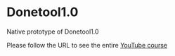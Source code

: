 # Donetool1.0
Native prototype of Donetool1.0

Please follow the URL to see the entire [YouTube course](https://www.youtube.com/watch?v=Uu5AQA7IsL4&list=PL4YkBXlE1y_IwUokfTFm8T92yXD7AbVi7)
